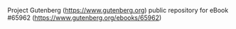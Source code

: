 Project Gutenberg (https://www.gutenberg.org) public repository for
eBook #65962 (https://www.gutenberg.org/ebooks/65962)

